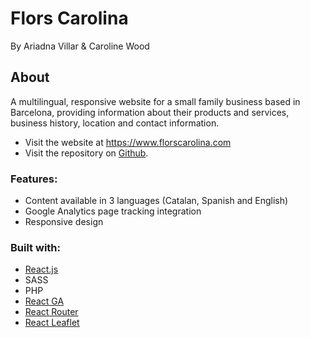 # Flors Carolina

By Ariadna Villar & Caroline Wood

## About

A multilingual, responsive website for a small family business based in Barcelona, providing information about their products and services, business history, location and contact information.

- Visit the website at https://www.florscarolina.com
- Visit the repository on [Github](https://github.com/carowood/flors-carolina).

### Features:

- Content available in 3 languages (Catalan, Spanish and English)
- Google Analytics page tracking integration
- Responsive design

### Built with:

- [React.js](https://reactjs.org/)
- SASS
- PHP
- [React GA](https://github.com/react-ga/react-ga)
- [React Router](https://reacttraining.com/react-router/core/guides/philosophy)
- [React Leaflet](https://react-leaflet.js.org/)

